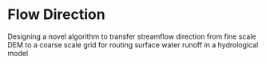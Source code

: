 # Flow Direction

Designing a novel algorithm to transfer streamflow direction from fine scale DEM to a coarse scale grid for routing surface water runoff in a hydrological model